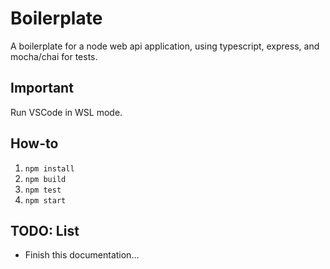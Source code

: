 # Boilerplate

A boilerplate for a node web api application, using typescript, express, and mocha/chai for tests.

## **Important**

Run VSCode in WSL mode.

## How-to

1. `npm install`
2. `npm build`
3. `npm test`
4. `npm start`

## TODO: List

- Finish this documentation...

